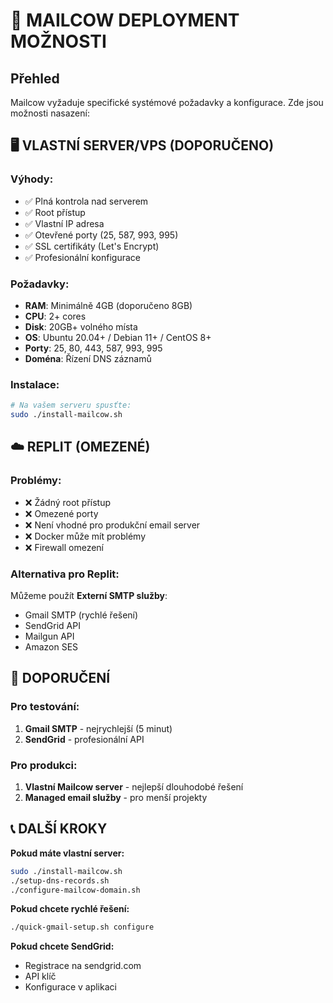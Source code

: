 # 🐄 MAILCOW DEPLOYMENT MOŽNOSTI

## Přehled
Mailcow vyžaduje specifické systémové požadavky a konfigurace. Zde jsou možnosti nasazení:

## 🖥️ VLASTNÍ SERVER/VPS (DOPORUČENO)

### Výhody:
- ✅ Plná kontrola nad serverem
- ✅ Root přístup
- ✅ Vlastní IP adresa
- ✅ Otevřené porty (25, 587, 993, 995)
- ✅ SSL certifikáty (Let's Encrypt)
- ✅ Profesionální konfigurace

### Požadavky:
- **RAM**: Minimálně 4GB (doporučeno 8GB)
- **CPU**: 2+ cores
- **Disk**: 20GB+ volného místa
- **OS**: Ubuntu 20.04+ / Debian 11+ / CentOS 8+
- **Porty**: 25, 80, 443, 587, 993, 995
- **Doména**: Řízení DNS záznamů

### Instalace:
```bash
# Na vašem serveru spusťte:
sudo ./install-mailcow.sh
```

## ☁️ REPLIT (OMEZENÉ)

### Problémy:
- ❌ Žádný root přístup
- ❌ Omezené porty
- ❌ Není vhodné pro produkční email server
- ❌ Docker může mít problémy
- ❌ Firewall omezení

### Alternativa pro Replit:
Můžeme použít **Externí SMTP služby**:
- Gmail SMTP (rychlé řešení)
- SendGrid API
- Mailgun API
- Amazon SES

## 🎯 DOPORUČENÍ

### Pro testování:
1. **Gmail SMTP** - nejrychlejší (5 minut)
2. **SendGrid** - profesionální API

### Pro produkci:
1. **Vlastní Mailcow server** - nejlepší dlouhodobé řešení
2. **Managed email služby** - pro menší projekty

## 📞 DALŠÍ KROKY

**Pokud máte vlastní server:**
```bash
sudo ./install-mailcow.sh
./setup-dns-records.sh
./configure-mailcow-domain.sh
```

**Pokud chcete rychlé řešení:**
```bash
./quick-gmail-setup.sh configure
```

**Pokud chcete SendGrid:**
- Registrace na sendgrid.com
- API klíč
- Konfigurace v aplikaci